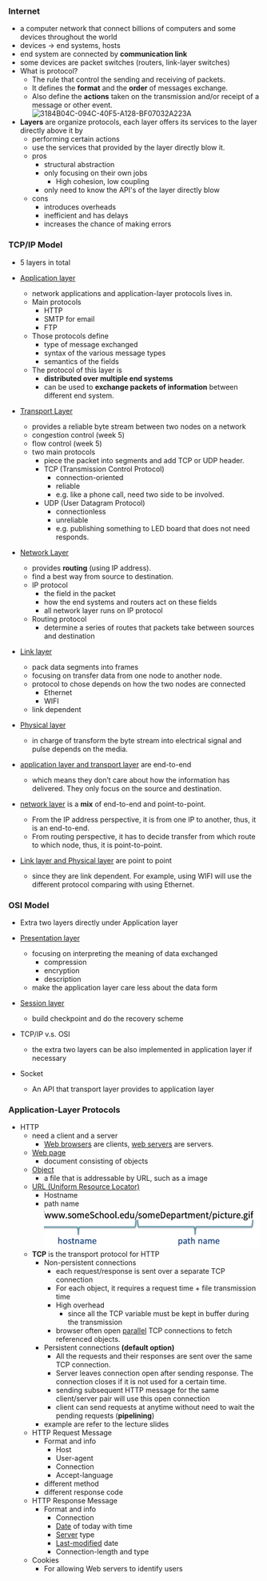 ### Internet

- a computer network that connect billions of computers and some devices throughout the world
- devices $\rightarrow$ end systems, hosts
- end system are connected  by  **communication link**
- some devices are packet switches (routers, link-layer switches)
- What is protocol?
  -  The rule that control the sending and receiving of packets.
  -  It defines the **format** and the **order** of messages exchange.
  - Also define the **actions** taken on the transmission and/or receipt of a message or other event.
    ![3184B04C-094C-40F5-A128-BF07032A223A](assets/3184B04C-094C-40F5-A128-BF07032A223A.png)
- **Layers** are organize protocols, each layer offers its services to the layer directly above it by
  - performing certain actions
  - use the services that provided by the layer directly blow it.
  - pros
    - structural abstraction
    - only focusing on their own jobs
      - High cohesion, low coupling
    - only need to know the API's of the layer directly blow
  - cons
    - introduces overheads
    - inefficient and has delays
    - increases the chance of making errors



### TCP/IP Model

- 5 layers in total
- <u>Application layer</u>
  - network applications and application-layer protocols lives in.
  - Main protocols
    - HTTP
    - SMTP for email
    - FTP
  - Those protocols define
    - type of message exchanged
    - syntax of the various message types
    - semantics of the fields
  - The protocol of this layer is 
    - **distributed over multiple end systems**
    - can be used to **exchange packets of information** between different end system.
- <u>Transport Layer</u>
  
  - provides a reliable byte stream between two nodes on a network
  - congestion control (week 5)
  - flow control (week 5)
  - two main protocols
    - piece the packet into segments and add TCP or UDP header.
    - TCP (Transmission Control Protocol)
      - connection-oriented
      - reliable
      - e.g. like a phone call, need two side to be involved.
    - UDP (User Datagram Protocol)
      - connectionless
      - unreliable
      - e.g. publishing something to LED board that does not need responds.
- <u>Network Layer</u>
  
  - provides **routing** (using IP address).
  - find a best way from source to destination.
  - IP protocol
    - the field in the packet
    - how the end systems and routers act on these fields
    - all network layer runs on IP protocol
  - Routing protocol
    - determine a series of routes that packets take between sources and destination
- <u>Link layer</u>
  
  - pack data segments into frames
  - focusing on transfer data from one node to another node.
  - protocol to chose depends on how the two nodes are connected
    - Ethernet
    - WIFI
  - link dependent
- <u>Physical layer</u>
  
  - in charge of transform the byte stream into electrical signal and pulse depends on the media.
- <u>application layer and  transport layer</u> are end-to-end
  
  - which means they don’t care about how the information has delivered. They only focus on the source and destination.
- <u>network layer</u> is a **mix** of end-to-end and point-to-point. 
  
  - From the IP address perspective, it is from one IP to another, thus, it is an end-to-end. 
  - From routing perspective, it has to decide transfer from which route to which node, thus, it is point-to-point.
- <u>Link layer and Physical layer</u> are point to point
  
  - since they are link dependent. For example, using WIFI will use the different protocol comparing with using Ethernet.
  
  

### OSI Model

- Extra two layers directly under Application layer
- <u>Presentation layer</u>
  - focusing on interpreting the meaning of data exchanged
    - compression
    - encryption
    - description
  - make the application layer care less about the data form
- <u>Session layer</u>
  - build checkpoint and do the recovery scheme

- TCP/IP v.s. OSI
  - the extra two layers can be also implemented in application layer if necessary
- Socket
  - An API that transport layer provides to application layer



### Application-Layer Protocols

- HTTP
  - need a client and a server
    - <u>Web browsers</u> are clients, <u>web servers</u> are servers.
  - <u>Web page</u>
    - document consisting of objects
  - <u>Object</u>
    - a file that is addressable by URL, such as a image
  - <u>URL (Uniform Resource Locator)</u>
    - Hostname
    - path name
      ![image-20190410002725427](assets/image-20190410002725427.png)
  - **TCP** is the transport protocol for HTTP
    - Non-persistent connections
      - each request/response is sent over a separate TCP connection
      - For each object, it requires a request time + file transmission time
      - High overhead
        -  since all the TCP variable must be kept in buffer during the transmission
      - browser often open <u>parallel</u> TCP connections to fetch referenced objects.
    - Persistent connections **(default option)**
      - All the requests and their responses are sent over the same TCP connection.
      - Server leaves connection open after sending response. The connection closes if it is not used for a certain time.
      - sending subsequent HTTP message for the same client/server pair will use this open connection
      - client can send requests at anytime without need to wait the pending requests (**pipelining**)
    - example are refer to the lecture slides
  - HTTP Request Message
    - Format and info
      - Host
      - User-agent
      - Connection
      - Accept-language
    - different method
    - different response code
  - HTTP Response Message
    - Format and info
      - Connection
      - <u>Date</u> of today with time
      - <u>Server</u> type
      - <u>Last-modified</u> date
      - Connection-length and type
  - Cookies
    - For allowing Web servers to identify users
